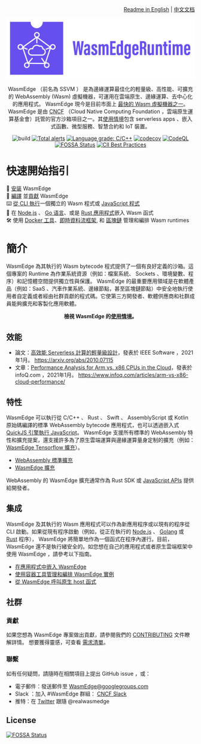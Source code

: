 <div align="right">

  [Readme in English](README.md) | [中文文档](README-zh.md)

</div>

<div align="center">
  
![WasmEdge Logo](/docs/wasmedge-runtime-logo.png)

WasmEdge （前名為 SSVM ） 是為邊緣運算最佳化的輕量級、高性能、可擴充的 WebAssembly (Wasm) 虛擬機器，可運用在雲端原生、邊緣運算、去中心化的應用程式。 WasmEdge 現今是目前市面上 [最快的 Wasm 虛擬機器之一](https://ieeexplore.ieee.org/document/9214403)。 WasmEdge 是由 [CNCF](https://www.cncf.io/) （Cloud Native Computing Foundation ，雲端原生運算基金會）託管的官方沙箱項目之一。其[使用情境](docs/use_cases-zh-TW.md)包含 serverless apps 、嵌入式函數、微型服務、智慧合約和 IoT 裝置。

![build](https://github.com/WasmEdge/WasmEdge/workflows/build/badge.svg)
[![Total alerts](https://img.shields.io/lgtm/alerts/g/WasmEdge/WasmEdge.svg?logo=lgtm&logoWidth=18)](https://lgtm.com/projects/g/WasmEdge/WasmEdge/alerts/)
[![Language grade: C/C++](https://img.shields.io/lgtm/grade/cpp/g/WasmEdge/WasmEdge.svg?logo=lgtm&logoWidth=18)](https://lgtm.com/projects/g/WasmEdge/WasmEdge/context:cpp)
[![codecov](https://codecov.io/gh/WasmEdge/WasmEdge/branch/master/graph/badge.svg)](https://codecov.io/gh/WasmEdge/WasmEdge)
[![CodeQL](https://github.com/WasmEdge/WasmEdge/actions/workflows/codeql-analysis.yml/badge.svg)](https://github.com/WasmEdge/WasmEdge/actions/workflows/codeql-analysis.yml)
[![FOSSA Status](https://app.fossa.com/api/projects/git%2Bgithub.com%2FWasmEdge%2FWasmEdge.svg?type=shield)](https://app.fossa.com/projects/git%2Bgithub.com%2FWasmEdge%2FWasmEdge?ref=badge_shield)
[![CII Best Practices](https://bestpractices.coreinfrastructure.org/projects/5059/badge)](https://bestpractices.coreinfrastructure.org/projects/5059)
  
</div>

# 快速開始指引

🚀 [安装](docs/install.md) WasmEdge\
🤖 [編譯](docs/build-zh-TW.md) 並[貢獻](docs/CONTRIBUTING.md) WasmEdge\
⌨️ [從 CLI 執行](docs/run.md)一個獨立的 Wasm 程式或 [JavaScript 程式](docs/run_javascript.md) \
🔌 在 [Node.js](https://github.com/second-state/wasm-learning/tree/master/ssvm/file-example) 、 [Go 语言](https://github.com/second-state/WasmEdge-go/tree/master/examples/go_mtcnn)、或是 [Rust 應用程式](https://www.secondstate.io/articles/getting-started-with-rust-function/)嵌入 Wasm 函式 \
🛠 使用 [Docker 工具](https://www.secondstate.io/articles/manage-webassembly-apps-in-wasmedge-using-docker-tools/)、[即時資料流框架](https://www.secondstate.io/articles/yomo-wasmedge-real-time-data-streams/), 和 [區塊鏈](https://medium.com/ethereum-on-steroids/running-ethereum-smart-contracts-in-a-substrate-blockchain-56fbc27fc95a) 管理和編排 Wasm runtimes

# 簡介

WasmEdge 為其執行的 Wasm bytecode 程式提供了一個有良好定義的沙箱。這個專案的 Runtime 為作業系統資源（例如：檔案系統、 Sockets 、環境變數、程序）和記憶體空間提供獨立性與保護。 WasmEdge 的最重要應用領域是在軟體產品（例如：SaaS 、汽車作業系統、邊緣節點，甚至區塊鏈節點）中安全地執行使用者自定義或者經由社群貢獻的程式碼。它使第三方開發者、軟體供應商和社群成員能夠擴充和客製化應用軟體。

<div align="center">
  
**檢視 WasmEdge 的[使用情境](docs/use_cases-zh-TW.md)。**

</div>

## 效能

* 論文：[高效能 Serverless 計算的輕量級設計](https://arxiv.org/abs/2010.07115)，發表於 IEEE Software ，2021年1月。 https://arxiv.org/abs/2010.07115
* 文章：[Performance Analysis for Arm vs. x86 CPUs in the Cloud](https://www.infoq.com/articles/arm-vs-x86-cloud-performance/)，發表於 infoQ.com ，2021年1月。 https://www.infoq.com/articles/arm-vs-x86-cloud-performance/

## 特性

WasmEdge 可以執行從 C/C++ 、 Rust 、 Swift 、 AssemblyScript 或 Kotlin 原始碼編譯的標準 WebAssembly bytecode 應用程式，也可以透過嵌入式 [QuickJS 引擎](https://github.com/second-state/wasmedge-quickjs)[執行 JavaScript](docs/run_javascript.md)。 WasmEdge 支援所有標準的 WebAssembly 特性和擴充提案，還支援許多為了原生雲端運算與邊緣運算量身定制的擴充（例如： [WasmEdge Tensorflow 擴充](https://www.secondstate.io/articles/wasi-tensorflow/)）。

* [WebAssembly 標準擴充](docs/extensions.md#webassembly-standard-extensions)
* [WasmEdge 擴充](docs/extensions.md#wasmedge-extensions)

WebAssembly 的 WasmEdge 擴充通常作為 Rust SDK 或 [JavaScript APIs](docs/run_javascript.md) 提供給開發者。

## 集成

WasmEdge 及其執行的 Wasm 應用程式可以作為新應用程序或以現有的程序從 CLI 啟動。如果從現有程序啟動（例如，從正在執行的 [Node.js](https://www.secondstate.io/articles/getting-started-with-rust-function/) 、 [Golang](https://github.com/second-state/wasmedge-go) 或 [Rust](https://github.com/super-node/WasmEdge/tree/master/wasmedge-rs) 程序）， WasmEdge 將簡單地作為一個函式在程序內運行。目前， WasmEdge 還不是執行緒安全的。如您想在自己的應用程式或者原生雲端框架中使用 WasmEdge ，請參考以下指南。

* [在應用程式中嵌入 WasmEdge](docs/integrations.md#embed-wasmedge-into-a-host-application)
* [使用容器工具管理和編排 WasmEdge 實例](docs/integrations.md#use-wasmedge-as-a-docker-like-container)
* [從 WasmEdge 呼叫原生 host 函式](docs/integrations.md#call-native-host-functions-from-wasmedge)

## 社群

### 貢獻

如果您想為 WasmEdge 專案做出貢獻，請參閱我們的 [CONTRIBUTING](docs/CONTRIBUTING.md) 文件瞭解詳情。 想要獲得靈感，可查看 [需求清單](docs/wish_list.md)。

### 聯繫

如有任何疑問，請隨時在相關項目上提出 GitHub issue ，或：

* 電子郵件：發送郵件至 [WasmEdge@googlegroups.com](https://groups.google.com/g/wasmedge/)
* Slack ：加入 #WasmEdge 群組： [CNCF Slack](https://slack.cncf.io/)
* 推特：在 [Twitter](https://twitter.com/realwasmedge) 跟隨 @realwasmedge

## License
[![FOSSA Status](https://app.fossa.com/api/projects/git%2Bgithub.com%2FWasmEdge%2FWasmEdge.svg?type=large)](https://app.fossa.com/projects/git%2Bgithub.com%2FWasmEdge%2FWasmEdge?ref=badge_large)
